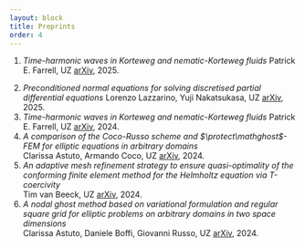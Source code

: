 ```yaml
---
layout: block
title: Preprints 
order: 4
---
```


  1. _Time-harmonic waves in Korteweg and nematic-Korteweg fluids_
  Patrick E. Farrell, UZ
[arXiv](https://arxiv.org/abs/2411.13354), 2025.
<!--more-->
  2. _Preconditioned normal equations for solving discretised partial differential equations_
  Lorenzo Lazzarino, Yuji Nakatsukasa, UZ
[arXiv](https://arxiv.org/abs/2502.17626), 2025.
  3. _Time-harmonic waves in Korteweg and nematic-Korteweg fluids_
  Patrick E. Farrell, UZ
[arXiv](https://arxiv.org/abs/2411.13354), 2024.
  4. _A comparison of the Coco-Russo scheme and $\protect\mathghost$-FEM for elliptic equations in arbitrary domains_  
Clarissa Astuto, Armando Coco, UZ
[arXiv](https://arxiv.org/abs/2405.16582), 2024.
  5. _An adaptive mesh refinement strategy to ensure quasi-optimality of the conforming finite element method for the Helmholtz equation via T-coercivity_  
Tim van Beeck, UZ
[arXiv](https://arxiv.org/abs/2403.06266), 2024.
  6. _A nodal ghost method based on variational formulation and regular square grid for elliptic problems on arbitrary domains in two space dimensions_  
Clarissa Astuto, Daniele Boffi, Giovanni Russo, UZ
[arXiv](https://arxiv.org/abs/2402.04048), 2024.

